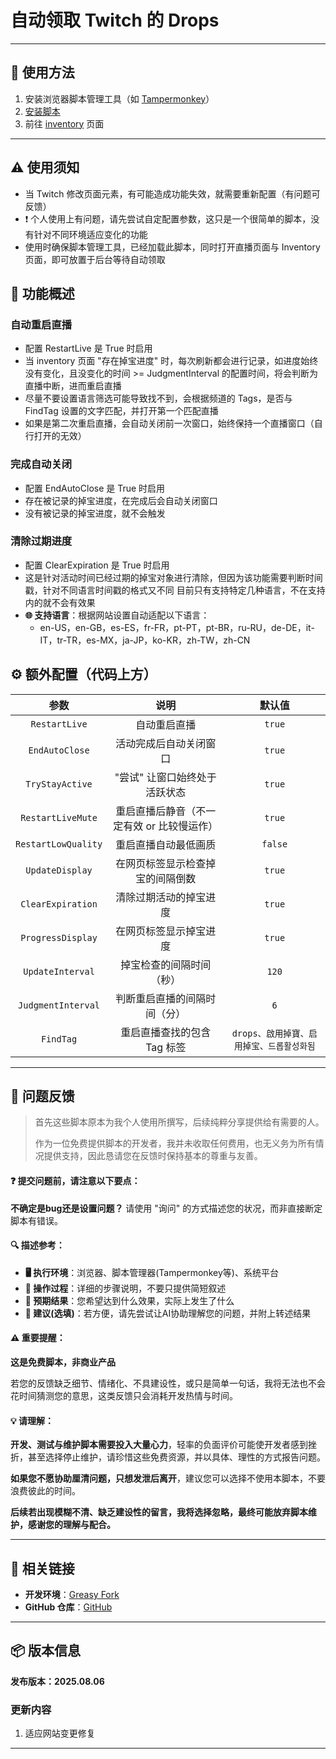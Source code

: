 # **自动领取 Twitch 的 Drops**

---

## **👻 使用方法**

1. 安装浏览器脚本管理工具（如 [Tampermonkey](https://chrome.google.com/webstore/detail/tampermonkey/dhdgffkkebhmkfjojejmpbldmpobfkfo)）
2. [安装脚本](https://update.greasyfork.org/scripts/474799/Twitch%20%E8%87%AA%E5%8B%95%E9%A0%98%E5%8F%96%E6%8E%89%E5%AF%B6%20%20Auto%20Receive%20Drops.user.js)
3. 前往 [inventory](https://www.twitch.tv/drops/inventory) 页面

---

## **⚠️ 使用须知**
- 当 Twitch 修改页面元素，有可能造成功能失效，就需要重新配置（有问题可反馈）
- ❗️ 个人使用上有问题，请先尝试自定配置参数，这只是一个很简单的脚本，没有针对不同环境适应变化的功能
- 使用时确保脚本管理工具，已经加载此脚本，同时打开直播页面与 Inventory 页面，即可放置于后台等待自动领取


## **📜 功能概述**

### **自动重启直播**
- 配置 RestartLive 是 True 时启用
- 当 inventory 页面 "存在掉宝进度" 时，每次刷新都会进行记录，如进度始终没有变化，且没变化的时间 >= JudgmentInterval 的配置时间，将会判断为直播中断，进而重启直播
- 尽量不要设置语言筛选可能导致找不到，会根据频道的 Tags，是否与 FindTag 设置的文字匹配，并打开第一个匹配直播
- 如果是第二次重启直播，会自动关闭前一次窗口，始终保持一个直播窗口（自行打开的无效）

### **完成自动关闭**
- 配置 EndAutoClose 是 True 时启用
- 存在被记录的掉宝进度，在完成后会自动关闭窗口
- 没有被记录的掉宝进度，就不会触发

### **清除过期进度**
- 配置 ClearExpiration 是 True 时启用
- 这是针对活动时间已经过期的掉宝对象进行清除，但因为该功能需要判断时间戳，针对不同语言时间戳的格式又不同
目前只有支持特定几种语言，不在支持内的就不会有效果
- **🌐 支持语言**：根据网站设置自动适配以下语言：
  - en-US，en-GB，es-ES，fr-FR，pt-PT，pt-BR，ru-RU，de-DE，it-IT，tr-TR，es-MX，ja-JP，ko-KR，zh-TW，zh-CN


## **⚙️ 额外配置（代码上方）**

|      **参数**       |                  **说明**                  |                **默认值**                 |
| :-----------------: | :----------------------------------------: | :---------------------------------------: |
|    `RestartLive`    |                自动重启直播                |                  `true`                   |
|   `EndAutoClose`    |           活动完成后自动关闭窗口           |                  `true`                   |
|   `TryStayActive`   |       "尝试" 让窗口始终处于活跃状态        |                  `true`                   |
|  `RestartLiveMute`  | 重启直播后静音（不一定有效 or 比较慢运作） |                  `true`                   |
| `RestartLowQuality` |            重启直播自动最低画质            |                  `false`                  |
|   `UpdateDisplay`   |      在网页标签显示检查掉宝的间隔倒数      |                  `true`                   |
|  `ClearExpiration`  |           清除过期活动的掉宝进度           |                  `true`                   |
|  `ProgressDisplay`  |           在网页标签显示掉宝进度           |                  `true`                   |
|  `UpdateInterval`   |          掉宝检查的间隔时间（秒）          |                   `120`                   |
| `JudgmentInterval`  |        判断重启直播的间隔时间（分）        |                    `6`                    |
|      `FindTag`      |        重启直播查找的包含 Tag 标签         | `drops、啟用掉寶、启用掉宝、드롭활성화됨` |

---

## 📣 问题反馈

> 首先这些脚本原本为我个人使用所撰写，后续纯粹分享提供给有需要的人。
>
> 作为一位免费提供脚本的开发者，我并未收取任何费用，也无义务为所有情况提供支持，因此恳请您在反馈时保持基本的尊重与友善。

#### ❓ 提交问题前，请注意以下要点：

**不确定是bug还是设置问题？** 请使用 "询问" 的方式描述您的状况，而非直接断定脚本有错误。

#### 🔍 描述参考：

- **🖥️ 执行环境**：浏览器、脚本管理器(Tampermonkey等)、系统平台
- **🧭 操作过程**：详细的步骤说明，不要只提供简短叙述
- **🎯 预期结果**：您希望达到什么效果，实际上发生了什么
- **🤖 建议(选填)**：若方便，请先尝试让AI协助理解您的问题，并附上转述结果

#### ⚠️ 重要提醒：

**这是免费脚本，非商业产品**

若您的反馈缺乏细节、情绪化、不具建设性，或只是简单一句话，我将无法也不会花时间猜测您的意思，这类反馈只会消耗开发热情与时间。

#### 💡 请理解：

**开发、测试与维护脚本需要投入大量心力**，轻率的负面评价可能使开发者感到挫折，甚至选择停止维护，请珍惜这些免费资源，并以具体、理性的方式报告问题。

**如果您不愿协助厘清问题，只想发泄后离开**，建议您可以选择不使用本脚本，不要浪费彼此的时间。

**后续若出现模糊不清、缺乏建设性的留言，我将选择忽略，最终可能放弃脚本维护，感谢您的理解与配合。**

---

## **🔗 相关链接**

- **开发环境**：[Greasy Fork](https://greasyfork.org/zh-TW/users/989635-canaan-hs)  
- **GitHub 仓库**：[GitHub](https://github.com/Canaan-HS/MonkeyScript/tree/main/TwitchReceiveDrops)

---

## **📦 版本信息**

**发布版本：2025.08.06**

### **更新内容**
1. 适应网站变更修复

---
